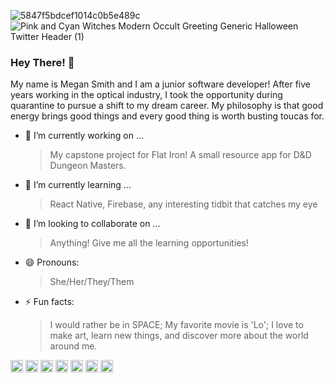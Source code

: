 ![5847f5bdcef1014c0b5e489c](https://user-images.githubusercontent.com/71784488/121223981-f3465d80-c83c-11eb-83c9-ced39aeafe7f.png)
![Pink and Cyan Witches Modern Occult Greeting  Generic Halloween Twitter Header (1)](https://user-images.githubusercontent.com/71784488/121218597-bcba1400-c837-11eb-9719-73eaa1613f7b.png)

### Hey There! 👋

My name is Megan Smith and I am a junior software developer! After five years working in the optical industry, I took the opportunity during quarantine to pursue a shift to my dream career. My philosophy is that good energy brings good things and every good thing is worth busting toucas for. 

- 🔭 I’m currently working on ...
    > My capstone project for Flat Iron! A small resource app for D&D Dungeon Masters.
- 🌱 I’m currently learning ...
    > React Native, Firebase, any interesting tidbit that catches my eye
- 👯 I’m looking to collaborate on ...
    > Anything! Give me all the learning opportunities!
- 😄 Pronouns: 
    > She/Her/They/Them
- ⚡ Fun facts: 
    >I would rather be in SPACE; My favorite movie is 'Lo'; I love to make art, learn new things, and discover more about the world around me. 


<img src="https://user-images.githubusercontent.com/71784488/121221832-d1e47200-c83a-11eb-827c-e1ca16a080d3.png" width="20" height="20" />
<img src="https://user-images.githubusercontent.com/71784488/121222971-e1b08600-c83b-11eb-897c-70c2e03cc9af.png" width="20" height="20" />
<img src="https://user-images.githubusercontent.com/71784488/121222977-e412e000-c83b-11eb-8ecc-0de24ef2dd5e.png" width="20" height="20" />
<img src="https://user-images.githubusercontent.com/71784488/121223436-613e5500-c83c-11eb-9fa7-8a6ae7e09486.png" width="20" height="20" />
<img src="https://user-images.githubusercontent.com/71784488/121223981-f3465d80-c83c-11eb-83c9-ced39aeafe7f.png" width="20" height="20" />
<img src="https://user-images.githubusercontent.com/71784488/121224163-2557bf80-c83d-11eb-8725-f34b10c7e612.png" width="20" height="20" />
<img src="https://user-images.githubusercontent.com/71784488/121223436-613e5500-c83c-11eb-9fa7-8a6ae7e09486.png" width="20" height="20" />


